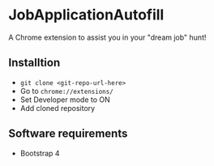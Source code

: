 # JobApplicationAutofill
A Chrome extension to assist you in your "dream job" hunt!

## Installtion

- ```git clone <git-repo-url-here>```
- Go to ```chrome://extensions/```
- Set Developer mode to ON
- Add cloned repository

## Software requirements
- Bootstrap 4
